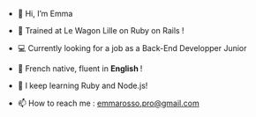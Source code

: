 - 👋 Hi, I’m Emma
- 💎 Trained at Le Wagon Lille on Ruby on Rails !
- 💻 Currently looking for a job as a Back-End Developper Junior
- 🥐 French native, fluent in <strong>English </strong>! 

- 🌱 I keep learning Ruby and Node.js!
- 📫 How to reach me : emmarosso.pro@gmail.com


<!---
emmirose/emmirose is a ✨ special ✨ repository because its `README.md` (this file) appears on your GitHub profile.
You can click the Preview link to take a look at your changes.
--->
